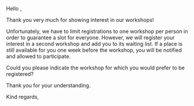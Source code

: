 <!--
Registration limits (only 1 per person)
Free data skills workshops: dealing with data and datasets 
-->

Hello <insert name>,

Thank you very much for showing interest in our workshops! <insert link>
 
<!-- This currently mentions 1 week before; change as needed. -->
Unfortunately, we have to limit registrations to one workshop per person
in order to guarantee a slot for everyone. However, we will register your
interest in a second workshop and add you to its waiting list. If a place
is still available for you one week before the workshop, you will be notified
and allowed to participate.
 
Could you please indicate the workshop for which you would prefer to be registered?
 
Thank you for your understanding.
 
Kind regards,
<name>
